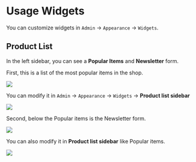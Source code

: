 # Usage Widgets

You can customize widgets in `Admin` -> `Appearance` -> `Widgets`.

## Product List

In the left sidebar, you can see a **Popular Items** and **Newsletter** form.

First, this is a list of the most popular items in the shop.

![](/agon/images/widgets-product-list-1.png)

You can modify it in `Admin` -> `Appearance` -> `Widgets` -> **Product list sidebar**

![](/agon/images/widgets-product-list-3.png)

Second, below the Popular items is the Newsletter form.

![](/agon/images/widgets-product-list-2.png)

You can also modify it in **Product list sidebar** like Popular items.

![](/agon/images/widgets-product-list-4.png)
